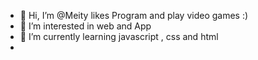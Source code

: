 - 👋 Hi, I’m @Meity likes Program and play video games :)
- 👀 I’m interested in web and App
- 🌱 I’m currently learning javascript , css and html
- <!--💞️ I’m looking to collaborate on ...
- 📫 How to reach me ...--->
-  F Facebook ...

<!---
MeityM/MeityM is a ✨ special ✨ repository because its `README.md` (this file) appears on your GitHub profile.
You can click the Preview link to take a look at your changes.
--->
